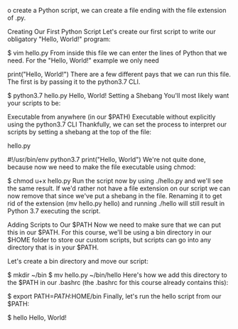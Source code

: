 o create a Python script, we can create a file ending with the file extension of .py.

Creating Our First Python Script
Let's create our first script to write our obligatory "Hello, World!" program:

$ vim hello.py
From inside this file we can enter the lines of Python that we need. For the "Hello, World!" example we only need

print("Hello, World!")
There are a few different pays that we can run this file. The first is by passing it to the python3.7 CLI.

$ python3.7 hello.py
Hello, World!
Setting a Shebang
You'll most likely want your scripts to be:

Executable from anywhere (in our $PATH)
Executable without explicitly using the python3.7 CLI
Thankfully, we can set the process to interpret our scripts by setting a shebang at the top of the file:

hello.py

#!/usr/bin/env python3.7
print("Hello, World")
We're not quite done, because now we need to make the file executable using chmod:

$ chmod u+x hello.py
Run the script now by using ./hello.py and we'll see the same result. If we'd rather not have a file extension on our script we can now remove that since we've put a shebang in the file. Renaming it to get rid of the extension (mv hello.py hello) and running ./hello will still result in Python 3.7 executing the script.

Adding Scripts to Our $PATH
Now we need to make sure that we can put this in our $PATH. For this course, we'll be using a bin directory in our $HOME folder to store our custom scripts, but scripts can go into any directory that is in your $PATH.

Let's create a bin directory and move our script:

$ mkdir ~/bin
$ mv hello.py ~/bin/hello
Here's how we add this directory to the $PATH in our .bashrc (the .bashrc for this course already contains this):

$ export PATH=$PATH:$HOME/bin
Finally, let's run the hello script from our $PATH:

$ hello
Hello, World!